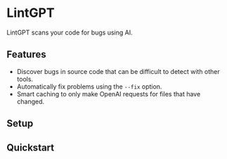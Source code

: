 # LintGPT

LintGPT scans your code for bugs using AI.

## Features

- Discover bugs in source code that can be difficult to detect with other tools.
- Automatically fix problems using the `--fix` option.
- Smart caching to only make OpenAI requests for files that have changed.

## Setup

## Quickstart
